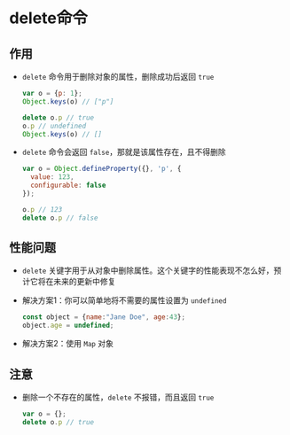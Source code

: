 # delete命令

## 作用

  - `delete` 命令用于删除对象的属性，删除成功后返回 `true`

    ```js
    var o = {p: 1};
    Object.keys(o) // ["p"]

    delete o.p // true
    o.p // undefined
    Object.keys(o) // []
    ```

  - `delete` 命令会返回 `false`，那就是该属性存在，且不得删除

    ```js
    var o = Object.defineProperty({}, 'p', {
      value: 123,
      configurable: false
    });

    o.p // 123
    delete o.p // false
    ```

## 性能问题

  - `delete` 关键字用于从对象中删除属性。这个关键字的性能表现不怎么好，预计它将在未来的更新中修复

  - 解决方案1：你可以简单地将不需要的属性设置为 `undefined`

    ```js
    const object = {name:"Jane Doe", age:43};
    object.age = undefined;
    ```

  - 解决方案2：使用 `Map`  对象

## 注意

  - 删除一个不存在的属性，`delete` 不报错，而且返回 `true`

    ```js
    var o = {};
    delete o.p // true
    ```
